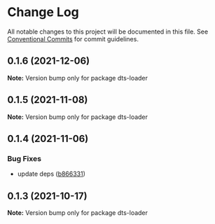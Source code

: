 # Change Log

All notable changes to this project will be documented in this file.
See [Conventional Commits](https://conventionalcommits.org) for commit guidelines.

## 0.1.6 (2021-12-06)

**Note:** Version bump only for package dts-loader





## 0.1.5 (2021-11-08)

**Note:** Version bump only for package dts-loader





## 0.1.4 (2021-11-06)


### Bug Fixes

* update deps ([b866331](https://github.com/ruanyl/dts-loader/commit/b86633115a01f051c64326976bae7760674a8293))





## 0.1.3 (2021-10-17)

**Note:** Version bump only for package dts-loader
